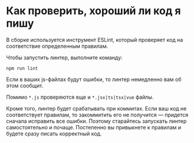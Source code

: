 # Как проверить, хороший ли код я пишу

В сборке используется инструмент ESLint, который проверяет код на соответствие определенным правилам.

Чтобы запустить линтер, выполните команду:

    npm run lint

Если в ваших js-файлах будут ошибки, то линтер немедленно вам об этом сообщит.

Помимо `*.js` проверяются еще и `*.jsx|ts|tsx|vue` файлы.

Кроме того, линтер будет срабатывать при коммитах. Если ваш код не соответствует правилам, то закоммитить его не получится — придется сначала исправить все ошибки.
Поэтому старайтесь запускать линтер самостоятельно и почаще. Постепенно вы привыкнете к правилам и будете сразу писать корректный код.